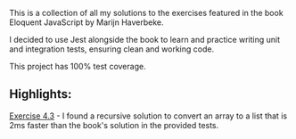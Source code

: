 This is a collection of all my solutions to the exercises featured in the book Eloquent JavaScript by Marijn Haverbeke.

I decided to use Jest alongside the book to learn and practice writing unit and integration tests, ensuring clean and working code.

This project has 100% test coverage.

## Highlights:

[Exercise 4.3](https://github.com/philliplankford/eloquent-js/blob/fb200d925a1ca7fb7681612a1486b852b30d7ec8/chapter-4/chapter-4-exercises.js#L51) - I found a recursive solution to convert an array to a list that is 2ms faster than the book's solution in the provided tests.
